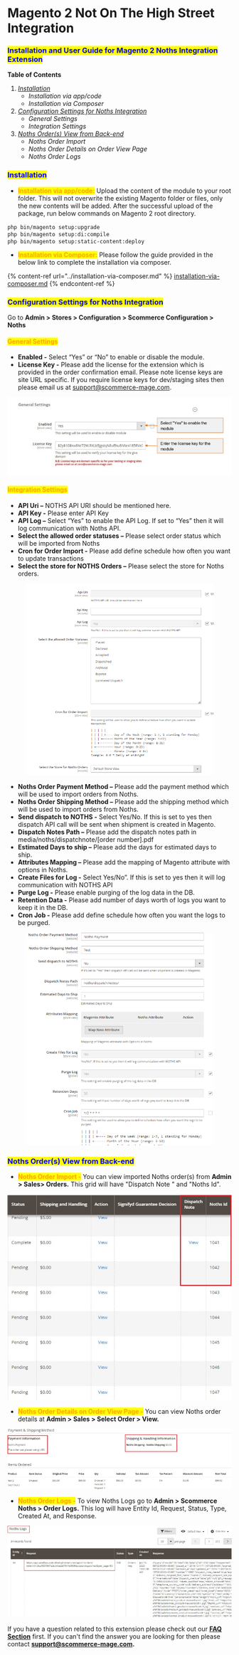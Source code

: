 # Magento 2 Not On The High Street Integration

### <mark style="color:blue;">Installation and User Guide for Magento 2 Noths Integration Extension</mark>

**Table of Contents**

1. [_Installation_ ](magento-2-not-on-the-high-street-integration.md#bookmark0)
   * _Installation via app/code_&#x20;
   * _Installation via Composer_
2. [_Configuration Settings for Noths Integration_ ](magento-2-not-on-the-high-street-integration.md#bookmark3)
   * _General Settings_&#x20;
   * _Integration Settings_&#x20;
3. [_Noths Order(s) View from Back-end_ ](magento-2-not-on-the-high-street-integration.md#bookmark6)
   * _Noths Order Import_&#x20;
   * _Noths Order Details on Order View Page_&#x20;
   * _Noths Order Logs_&#x20;

### <mark style="color:blue;">Installation</mark> <a href="#bookmark0" id="bookmark0"></a>

* <mark style="color:orange;">**Installation via app/code:**</mark> Upload the content of the module to your root folder. This will not overwrite the existing Magento folder or files, only the new contents will be added. After the successful upload of the package, run below commands on Magento 2 root directory.

```
php bin/magento setup:upgrade
php bin/magento setup:di:compile
php bin/magento setup:static-content:deploy
```

* <mark style="color:orange;">**Installation via Composer:**</mark> Please follow the guide provided in the below link to complete the installation via composer.

{% content-ref url="../installation-via-composer.md" %}
[installation-via-composer.md](../installation-via-composer.md)
{% endcontent-ref %}

### <mark style="color:blue;">Configuration Settings for Noths Integration</mark> <a href="#bookmark3" id="bookmark3"></a>

Go to **Admin > Stores > Configuration > Scommerce Configuration > Noths**

#### <mark style="color:orange;">General Settings</mark>

* **Enabled -** Select “Yes” or “No” to enable or disable the module.
* **License Key -** Please add the license for the extension which is provided in the order confirmation email. Please note license keys are site URL specific. If you require license keys for dev/staging sites then please email us at [support@scommerce-mage.com](mailto:support@scommerce-mage.com).

![](../../.gitbook/assets/noths_general.jpg)

#### <mark style="color:orange;">Integration Settings</mark> <a href="#bookmark5" id="bookmark5"></a>

* **API Uri –** NOTHS API URI should be mentioned here.
* **API Key -** Please enter API Key
* **API Log –** Select “Yes” to enable the API Log. If set to “Yes” then it will log communication with Noths API.
* **Select the allowed order statuses –** Please select order status which will be imported from Noths
* **Cron for Order Import -** Please add define schedule how often you want to update transactions
* **Select the store for NOTHS Orders –** Please select the store for Noths orders.

<figure><img src="../../.gitbook/assets/image (2) (1) (1) (1) (1) (1) (1) (1) (1) (1) (1) (1) (1) (1).png" alt=""><figcaption></figcaption></figure>

* **Noths Order Payment Method –** Please add the payment method which will be used to import orders from Noths.
* **Noths Order Shipping Method –** Please add the shipping method which will be used to import orders from Noths.
* **Send dispatch to NOTHS -** Select Yes/No. If this is set to yes then dispatch API call will be sent when shipment is created in Magento.
* **Dispatch Notes Path –** Please add the dispatch notes path in media/noths/dispatchnote/\[order number].pdf
* **Estimated Days to ship –** Please add the days for estimated days to ship.
* **Attributes Mapping –** Please add the mapping of Magento attribute with options in Noths.
* **Create Files for Log -** Select Yes/No”. If this is set to yes then it will log communication with NOTHS API
* **Purge Log -** Please enable purging of the log data in the DB.
* **Retention Data -** Please add number of days worth of logs you want to keep it in the DB.
* **Cron Job -** Please add define schedule how often you want the logs to be purged.

<figure><img src="../../.gitbook/assets/image (1) (1) (1) (1) (1) (1) (1) (1) (1) (1) (1) (1) (1) (1) (1) (1) (1) (1) (1).png" alt=""><figcaption></figcaption></figure>

### <mark style="color:blue;">Noths Order(s) View from Back-end</mark> <a href="#bookmark6" id="bookmark6"></a>

* <mark style="color:orange;">**Noths Order Import -**</mark> You can view imported Noths order(s) from **Admin > Sales> Orders.** This grid will have "Dispatch Note " and "Noths Id".

![A screenshot of a computer screen  Description automatically generated](<../../.gitbook/assets/3 (22)>)

* <mark style="color:orange;">**Noths Order Details on Order View Page -**</mark> You can view Noths order details at **Admin > Sales > Select Order > View.**

![](../../.gitbook/assets/noths_front1.jpg)

* <mark style="color:orange;">**Noths Order Logs -**</mark> To view Noths Logs go to **Admin > Scommerce Noths > Order Logs.** This log will have Entity Id, Request, Status, Type, Created At, and Response.

![](../../.gitbook/assets/noths_front2.jpg)

If you have a question related to this extension please check out our [**FAQ Section**](magento-2-not-on-the-high-street-integration.md#installation-and-user-guide-for-magento-2-noths-integration-extension) first. If you can't find the answer you are looking for then please contact [**support@scommerce-mage.com**](mailto:core@scommerce-mage.com)**.**
